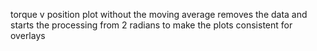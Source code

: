 torque v position plot without the moving average
removes the data and starts the processing from 2 radians to make the plots consistent for overlays
